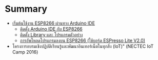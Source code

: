 # Summary

* [เริ่มต้นใช้งาน ESP8266 ผ่านทาง Arduino IDE](README.md)
   * [ติดตั้ง Arduino IDE กับ ESP8266](esp8266-getting-started-setup-and-flash.md)
   * [ติดตั้ง Library และ โปรแกรมตัวอย่าง](install-example-and-library.md)
   * [การอัพโหลดโปรแกรมลงบน ESP8266 (ใช้บอร์ด ESPresso Lite V2.0)](02__flash___esp8266__espresso_lite_v20.md)
* โครงการอบรมเชิงปฏิบัติเรียนรู้และพัฒนาอินเทอร์เน็ตในทุกสิ่ง (IoT)" (NECTEC IoT Camp 2016)

